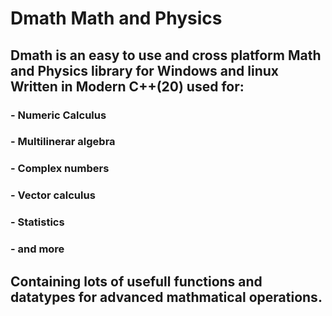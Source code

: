 # Dmath Math and Physics 

## Dmath is an easy to use and cross platform Math and Physics library for Windows and linux Written in Modern C++(20) used for:

### - Numeric Calculus
### - Multilinerar algebra
### - Complex numbers 
### - Vector calculus 
### - Statistics
### - and more

 ## Containing lots of usefull functions and datatypes for advanced mathmatical operations.

